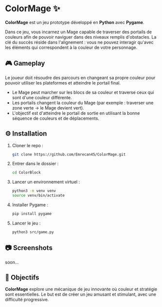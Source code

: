 # ColorMage ✨

**ColorMage** est un jeu prototype développé en **Python** avec **Pygame**.

Dans ce jeu, vous incarnez un Mage capable de traverser des portails de couleurs afin de pouvoir naviguer dans des niveaux remplis d'obstacles. La clé du succès réside dans l'alignement : vous ne pouvez interagir qu'avec les éléments qui correspondent à la couleur de votre personnage.

## 🎮 Gameplay

Le joueur doit résoudre des parcours en changeant sa propre couleur pour pouvoir utiliser les plateformes et atteindre le portail final.

- Le Mage peut marcher sur les blocs de sa couleur et traverse ceux qui sont d'une couleur différente.
- Les portails changent la couleur du Mage (par exemple : traverser une zone verte → le Mage devient vert).
- L'objectif est d'atteindre le portail de sortie en utilisant la bonne séquence de couleurs et de déplacements.

## ⚙ Installation

1.  Cloner le repo :
    ```bash
    git clone https://github.com/Emrecan45/ColorMage.git
    ```
2.  Entrer dans le dossier :
    ```bash
    cd ColorBlock
    ```
3.  Lancer un environnement virtuel :
    ```bash
    python3 -m venv venv 
    source venv/bin/activate
    ```
4.  Installer Pygame :
    ```bash
    pip install pygame
    ```
5.  Lancer le jeu :
    ```bash
    python3 src/game.py
    ```

## 📷 Screenshots

soon...

## 🧠 Objectifs

**ColorMage** explore une mécanique de jeu innovante où couleur et stratégie sont essentielles. Le but est de créer un jeu amusant et stimulant, avec une difficulté progressive.

